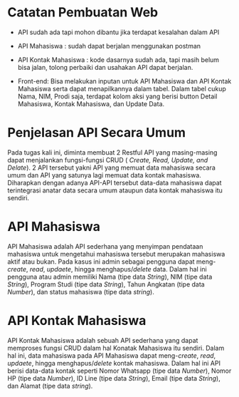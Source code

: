 # Catatan Pembuatan Web
- API sudah ada tapi mohon dibantu jika terdapat kesalahan dalam API

- API Mahasiswa : sudah dapat berjalan menggunakan postman

- API Kontak Mahasiswa : kode dasarnya sudah ada, tapi masih belum bisa jalan, tolong perbaiki dan usahakan API dapat berjalan.

- Front-end: Bisa melakukan inputan untuk API Mahasiswa dan API Kontak Mahasiswa serta dapat menapilkannya dalam tabel. Dalam tabel cukup Nama, NIM, Prodi saja, terdapat kolom aksi yang berisi button Detail Mahasiswa, Kontak Mahasiswa, dan Update Data.

# Penjelasan API Secara Umum
Pada tugas kali ini, diminta membuat 2 Restful API yang masing-masing dapat menjalankan fungsi-fungsi CRUD ( *Create, Read, Update, and Delate*). 2 API tersebut yakni API yang memuat data mahasiswa secara umum dan API yang satunya lagi memuat data kontak mahasiswa. Diharapkan dengan adanya API-API tersebut data-data mahasiswa dapat terintegrasi anatar data secara umum ataupun data kontak mahasiswa itu sendiri.

# API Mahasiswa
API Mahasiswa adalah API sederhana yang menyimpan pendataan mahasiswa untuk mengetahui mahasiswa tersebut merupakan mahasiswa aktif atau bukan. Pada kasus ini admin sebagai pengguna dapat meng-*create*, *read*, *updaete*, hingga menghapus/*delete* data. Dalam hal ini pengguna atau admin memiliki Nama (tipe data *String*), NIM (tipe data *String*), Program Studi (tipe data *String*), Tahun Angkatan (tipe data *Number*), dan status mahasiswa (tipe data *string*).

# API Kontak Mahasiswa
API Kontak Mahasiswa adalah sebuah API sederhana yang dapat memproses fungsi CRUD dalam hal Konatak Mahasiswa itu sendiri. Dalam hal ini, data mahasiswa pada API Mahasiswa dapat meng-*create*, *read*, *updaete*, hingga menghapus/*delete* kontak mahasiswa. Dalam hal ini API berisi data-data kontak seperti Nomor Whatsapp (tipe data *Number*), Nomor HP (tipe data *Number*), ID Line (tipe data *String*), Email (tipe data *String*), dan Alamat (tipe data *string*).
